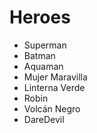 # Heroes

* Superman
* Batman
* Aquaman
* Mujer Maravilla
* Linterna Verde
* Robin
* Volcán Negro
* DareDevil
